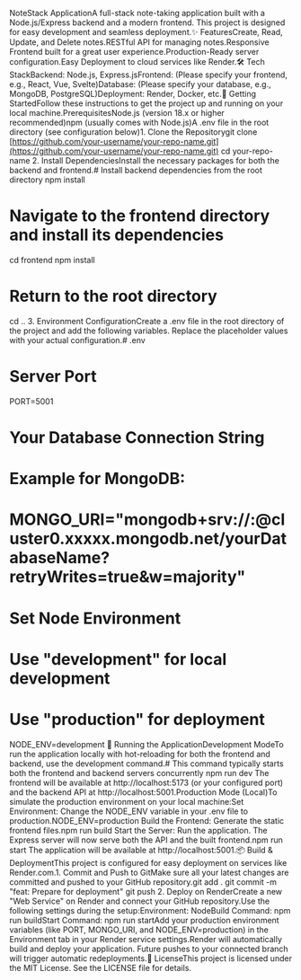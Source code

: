 NoteStack ApplicationA full-stack note-taking application built with a Node.js/Express backend and a modern frontend. This project is designed for easy development and seamless deployment.✨ FeaturesCreate, Read, Update, and Delete notes.RESTful API for managing notes.Responsive Frontend built for a great user experience.Production-Ready server configuration.Easy Deployment to cloud services like Render.🛠️ Tech StackBackend: Node.js, Express.jsFrontend: (Please specify your frontend, e.g., React, Vue, Svelte)Database: (Please specify your database, e.g., MongoDB, PostgreSQL)Deployment: Render, Docker, etc.🚀 Getting StartedFollow these instructions to get the project up and running on your local machine.PrerequisitesNode.js (version 18.x or higher recommended)npm (usually comes with Node.js)A .env file in the root directory (see configuration below)1. Clone the Repositorygit clone [https://github.com/your-username/your-repo-name.git](https://github.com/your-username/your-repo-name.git)
cd your-repo-name
2. Install DependenciesInstall the necessary packages for both the backend and frontend.# Install backend dependencies from the root directory
npm install

# Navigate to the frontend directory and install its dependencies
cd frontend
npm install

# Return to the root directory
cd ..
3. Environment ConfigurationCreate a .env file in the root directory of the project and add the following variables. Replace the placeholder values with your actual configuration.# .env

# Server Port
PORT=5001

# Your Database Connection String
# Example for MongoDB:
# MONGO_URI="mongodb+srv://<user>:<password>@cluster0.xxxxx.mongodb.net/yourDatabaseName?retryWrites=true&w=majority"

# Set Node Environment
# Use "development" for local development
# Use "production" for deployment
NODE_ENV=development
🏃 Running the ApplicationDevelopment ModeTo run the application locally with hot-reloading for both the frontend and backend, use the development command.# This command typically starts both the frontend and backend servers concurrently
npm run dev
The frontend will be available at http://localhost:5173 (or your configured port) and the backend API at http://localhost:5001.Production Mode (Local)To simulate the production environment on your local machine:Set Environment: Change the NODE_ENV variable in your .env file to production.NODE_ENV=production
Build the Frontend: Generate the static frontend files.npm run build
Start the Server: Run the application. The Express server will now serve both the API and the built frontend.npm run start
The application will be available at http://localhost:5001.📦 Build & DeploymentThis project is configured for easy deployment on services like Render.com.1. Commit and Push to GitMake sure all your latest changes are committed and pushed to your GitHub repository.git add .
git commit -m "feat: Prepare for deployment"
git push
2. Deploy on RenderCreate a new "Web Service" on Render and connect your GitHub repository.Use the following settings during the setup:Environment: NodeBuild Command: npm run buildStart Command: npm run startAdd your production environment variables (like PORT, MONGO_URI, and NODE_ENV=production) in the Environment tab in your Render service settings.Render will automatically build and deploy your application. Future pushes to your connected branch will trigger automatic redeployments.📝 LicenseThis project is licensed under the MIT License. See the LICENSE file for details.